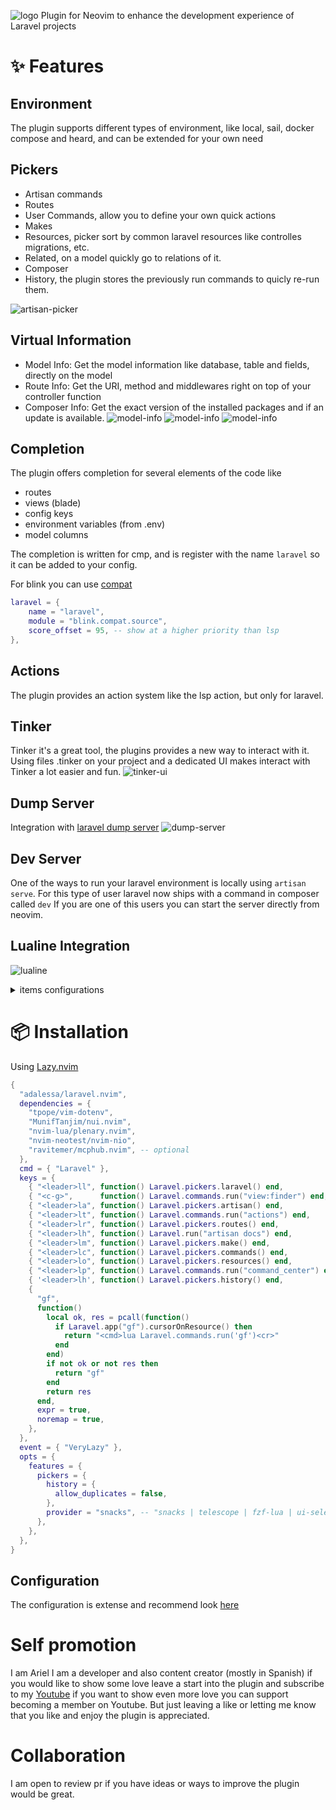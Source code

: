 ![logo](imgs/logo.png)
Plugin for Neovim to enhance the development experience of Laravel projects


# ✨ Features

## Environment
The plugin supports different types of environment, like local, sail, docker compose and heard, and can be extended for your own need

## Pickers
- Artisan commands
- Routes
- User Commands, allow you to define your own quick actions
- Makes
- Resources, picker sort by common laravel resources like controlles migrations, etc.
- Related, on a model quickly go to relations of it.
- Composer
- History, the plugin stores the previously run commands to quicly re-run them.

![artisan-picker](imgs/artisan-picker.png)

## Virtual Information
- Model Info: Get the model information like database, table and fields, directly on the model
- Route Info: Get the URI, method and middlewares right on top of your controller function
- Composer Info: Get the exact version of the installed packages and if an update is available.
![model-info](imgs/model-info.png)
![model-info](imgs/route-info.png)
![model-info](imgs/composer-info.png)

## Completion
The plugin offers completion for several elements of the code like
- routes
- views (blade)
- config keys
- environment variables (from .env)
- model columns

The completion is written for cmp, and is register with the name `laravel` so it can be added
to your config.

For blink you can use [compat](https://github.com/Saghen/blink.compat)
```lua
laravel = {
    name = "laravel",
    module = "blink.compat.source",
    score_offset = 95, -- show at a higher priority than lsp
},
```

## Actions
The plugin provides an action system like the lsp action, but only for laravel.

## Tinker
Tinker it's a great tool, the plugins provides a new way to interact with it.
Using files .tinker on your project and a dedicated UI makes interact with Tinker
a lot easier and fun.
![tinker-ui](imgs/tinker-ui.png)

## Dump Server
Integration with [laravel dump server](https://github.com/beyondcode/laravel-dump-server)
![dump-server](imgs/dump-server.png)

## Dev Server
One of the ways to run your laravel environment is locally using `artisan serve`.
For this type of user laravel now ships with a command in composer called `dev`
If you are one of this users you can start the server directly from neovim.


## Lualine Integration
![lualine](imgs/lualine.png)
<details>
    <summary>items configurations</summary>

```lua
{
  {
    function()
      local ok, laravel_version = pcall(function()
        return Laravel.app("status"):get("laravel")
      end)
      if ok then
        return laravel_version
      end
    end,
    icon = { " ", color = { fg = "#F55247" } },
    cond = function()
      local ok, has_laravel_versions = pcall(function()
        return Laravel.app("status"):has("laravel")
      end)
      return ok and has_laravel_versions
    end,
  },
  {
    function()
      local ok, php_version = pcall(function()
        return Laravel.app("status"):get("php")
      end)
      if ok then
        return php_version
      end
      return nil
    end,
    icon = { " ", color = { fg = "#AEB2D5" } },
    cond = function()
      local ok, has_php_version = pcall(function()
        return Laravel.app("status"):has("php")
      end)
      return ok and has_php_version
    end,
  },
  {
    function()
      local ok, hostname = pcall(function()
        return Laravel.extensions.composer_dev.hostname()
      end)
      if ok then
        return hostname
      end
      return nil
    end,
    icon = { " ", color = { fg = "#8FBC8F" } },
    cond = function()
      local ok, is_running = pcall(function()
        return Laravel.extensions.composer_dev.isRunning()
      end)
      return ok and is_running
    end,
  },
  {
    function()
      local ok, unseen_records = pcall(function()
        return #(Laravel.extensions.dump_server.unseenRecords())
      end)

      if ok then
        return unseen_records
      end
      return 0
    end,
    icon = { "󰱧 ", color = { fg = "#FFCC66" } },
    cond = function()
      local ok, is_running = pcall(function()
        return Laravel.extensions.dump_server.isRunning()
      end)

      return ok and is_running
    end,
  },
}
```
</details>

# 📦 Installation

Using [Lazy.nvim](https://github.com/foke/lazy.nvim)
```lua
{
  "adalessa/laravel.nvim",
  dependencies = {
    "tpope/vim-dotenv",
    "MunifTanjim/nui.nvim",
    "nvim-lua/plenary.nvim",
    "nvim-neotest/nvim-nio",
    "ravitemer/mcphub.nvim", -- optional
  },
  cmd = { "Laravel" },
  keys = {
    { "<leader>ll", function() Laravel.pickers.laravel() end,              desc = "Laravel: Open Laravel Picker" },
    { "<c-g>",      function() Laravel.commands.run("view:finder") end,    desc = "Laravel: Open View Finder" },
    { "<leader>la", function() Laravel.pickers.artisan() end,              desc = "Laravel: Open Artisan Picker" },
    { "<leader>lt", function() Laravel.commands.run("actions") end,        desc = "Laravel: Open Actions Picker" },
    { "<leader>lr", function() Laravel.pickers.routes() end,               desc = "Laravel: Open Routes Picker" },
    { "<leader>lh", function() Laravel.run("artisan docs") end,            desc = "Laravel: Open Documentation" },
    { "<leader>lm", function() Laravel.pickers.make() end,                 desc = "Laravel: Open Make Picker" },
    { "<leader>lc", function() Laravel.pickers.commands() end,             desc = "Laravel: Open Commands Picker" },
    { "<leader>lo", function() Laravel.pickers.resources() end,            desc = "Laravel: Open Resources Picker" },
    { "<leader>lp", function() Laravel.commands.run("command_center") end, desc = "Laravel: Open Command Center" },
    { '<leader>lh', function() Laravel.pickers.history() end,              desc = 'Laravel: Open Command History' },
    {
      "gf",
      function()
        local ok, res = pcall(function()
          if Laravel.app("gf").cursorOnResource() then
            return "<cmd>lua Laravel.commands.run('gf')<cr>"
          end
        end)
        if not ok or not res then
          return "gf"
        end
        return res
      end,
      expr = true,
      noremap = true,
    },
  },
  event = { "VeryLazy" },
  opts = {
    features = {
      pickers = {
        history = {
          allow_duplicates = false,
        },
        provider = "snacks", -- "snacks | telescope | fzf-lua | ui-select"
      },
    },
  },
}
```

## Configuration
The configuration is extense and recommend look [here](lua/laravel/options/default.lua)

# Self promotion
I am Ariel I am a developer and also content creator (mostly in Spanish)
if you would like to show some love leave a start into the plugin and subscribe to my [Youtube](https://youtube.com/@Alpha_Dev)
if you want to show even more love you can support becoming a member on Youtube.
But just leaving a like or letting me know that you like and enjoy the plugin is appreciated.

# Collaboration
I am open to review pr if you have ideas or ways to improve the plugin would be great.
